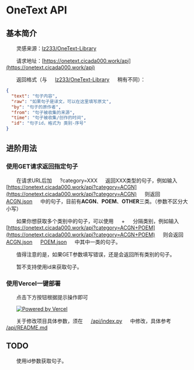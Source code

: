 # OneText API

## 基本简介

&emsp;&emsp;灵感来源：[lz233/OneText-Library](https://github.com/lz233/OneText-Library)

&emsp;&emsp;请求地址：[https://onetext.cicada000.work/api](https://onetext.cicada000.work/api)

&emsp;&emsp;返回格式（与 &emsp; [lz233/OneText-Library](https://github.com/lz233/OneText-Library) &emsp; 稍有不同）：

```json
{
  "text": "句子内容",
  "raw": "如果句子是译文，可以在这里填写原文",
  "by": "句子的原作者",
  "from": "句子被收集的来源",
  "time": "句子被收集/创作的时间",
  "id": "句子id，格式为 类别-序号"
}
```

## 进阶用法

### 使用GET请求返回指定句子

&emsp;&emsp;在请求URL后加 &emsp; ?category=XXX &emsp; 返回XXX类型的句子，例如输入 &emsp; [https://onetext.cicada000.work/api?category=ACGN](https://onetext.cicada000.work/api?category=ACGN) &emsp; 则返回 &emsp; [ACGN.json](https://github.com/Cicada000/OneText-API-Python/blob/main/ACGN.json) &emsp; 中的句子，目前有**ACGN**、**POEM**、**OTHER**三类。（参数不区分大小写）

&emsp;&emsp;如果你想获取多个类别中的句子，可以使用 &emsp; + &emsp; 分隔类别，例如输入 &emsp; [https://onetext.cicada000.work/api?category=ACGN+POEM](https://onetext.cicada000.work/api?category=ACGN+POEM) &emsp; 则会返回 &emsp; [ACGN.json](https://github.com/Cicada000/OneText-API-Python/blob/main/ACGN.json) &emsp; [POEM.json](https://github.com/Cicada000/OneText-API-Python/blob/main/POEM.json) &emsp; 中其中一类的句子。

&emsp;&emsp;值得注意的是，如果GET参数填写错误，还是会返回所有类别的句子。

&emsp;&emsp;暂不支持使用id来获取句子。

### 使用Vercel一键部署

&emsp;&emsp;点击下方按钮根据提示操作即可

&emsp;&emsp;[![Powered by Vercel](https://www.datocms-assets.com/31049/1618983297-powered-by-vercel.svg)](https://vercel.com/new/clone?repository-url=https://github.com/Cicada000/OneText-API-Python)

&emsp;&emsp;关于修改项目具体参数，须在 &emsp; [/api/index.py](https://github.com/Cicada000/OneText-API-Python/blob/main/api/index.py) &emsp; 中修改，具体参考 &emsp; [/api/README.md](https://github.com/Cicada000/OneText-API-Python/blob/main/api/README.md)

## TODO

&emsp;&emsp;使用id参数获取句子。

